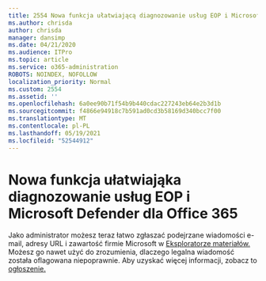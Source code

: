 ```yaml
---
title: 2554 Nowa funkcja ułatwiającą diagnozowanie usług EOP i Microsoft Defender dla Office 365
ms.author: chrisda
author: chrisda
manager: dansimp
ms.date: 04/21/2020
ms.audience: ITPro
ms.topic: article
ms.service: o365-administration
ROBOTS: NOINDEX, NOFOLLOW
localization_priority: Normal
ms.custom: 2554
ms.assetid: ''
ms.openlocfilehash: 6a0ee90b71f54b9b440cdac227243eb64e2b3d1b
ms.sourcegitcommit: f4866e94918c7b591ad0cd3b58169d340bcc7f00
ms.translationtype: MT
ms.contentlocale: pl-PL
ms.lasthandoff: 05/19/2021
ms.locfileid: "52544912"
---
```

# <a name="new-feature-to-help-diagnose-eop-and-microsoft-defender-for-office-365"></a>Nowa funkcja ułatwiająka diagnozowanie usług EOP i Microsoft Defender dla Office 365

Jako administrator możesz teraz łatwo zgłaszać podejrzane wiadomości e-mail, adresy URL i zawartość firmie Microsoft w [Eksploratorze materiałów.](https://protection.office.com/reportsubmission) Możesz go nawet użyć do zrozumienia, dlaczego legalna wiadomość została oflagowana niepoprawnie. Aby uzyskać więcej informacji, zobacz to [ogłoszenie.](https://techcommunity.microsoft.com/t5/Security-Privacy-and-Compliance/Empower-security-teams-to-easily-report-suspicious-emails-amp/ba-p/752622)
